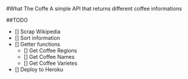 #What The Coffe
A simple API that returns different coffee informations

##TODO
*   [] Scrap Wikipedia
*   [] Sort information
*   [] Getter functions
    *   [] Get Coffee Regions
    *   [] Get Coffee Names
    *   [] Get Coffee Varietes
*   [] Deploy to Heroku